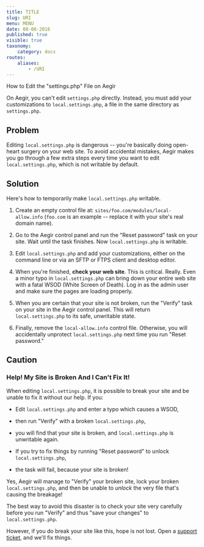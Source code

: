 ```yaml
---
title: TITLE
slug: URI
menu: MENU
date: 08-08-2016
published: true
visible: true
taxonomy:
    category: docs
routes:
    aliases:
        - /URI
---
```

How to Edit the "settings.php" File on Aegir

On Aegir, you can't edit `settings.php` directly. Instead, you must
add your customizations to `local.settings.php`, a file in the same
directory as `settings.php`.

Problem
-------

Editing `local.settings.php` is dangerous -- you're basically doing
open-heart surgery on your web site. To avoid accidental mistakes,
Aegir makes you go through a few extra steps every time you want to
edit `local.settings.php`, which is not writable by default.

Solution
--------

Here's how to temporarily make `local.settings.php` writable.

1.  Create an empty control file at:
    `sites/foo.com/modules/local-allow.info`
    (`foo.com` is an example -- replace it with your site's real
    domain name).

1.  Go to the Aegir control panel and run the "Reset password" task on
    your site. Wait until the task finishes. Now `local.settings.php`
    is
    writable.

1.  Edit `local.settings.php` and add your customizations, either on
    the
    command line or via an SFTP or FTPS client and desktop editor.

1.  When you're finished, **check your web site**. This is critical.
    Really.
    Even a minor typo in `local.settings.php` can bring down your
    entire web site with a fatal WSOD (White Screen of Death). Log in
    as
    the admin user and make sure the pages are loading properly.

1.  When you are certain that your site is not broken, run the "Verify"
    task on your site in the Aegir control panel. This will return
    `local.settings.php` to its safe, unwritable state.

1.  Finally, remove the `local-allow.info` control file. Otherwise, you
    will
    accidentally unprotect `local.settings.php` next time you run
    "Reset
    password."

Caution
-------

### Help! My Site is Broken And I Can't Fix It!

When editing `local.settings.php`, it is possible to break your site
and be unable to fix it without our help. If you:

-   Edit `local.settings.php` and enter a typo which causes a WSOD,

-   then run "Verify" with a broken `local.settings.php`,

-   you will find that your site is broken, and `local.settings.php` is
    unwritable again.

-   If you try to fix things by running "Reset password" to unlock
    `local.settings.php`,

-   the task will fail, because your site is broken!

Yes, Aegir will manage to "Verify" your broken site, lock your broken
`local.settings.php`, and then be unable to *unlock* the very file
that's causing the breakage!

The best way to avoid this disaster is to check your site very
carefully before you run "Verify" and thus "save your changes" to
`local.settings.php`.

However, if you do break your site like this, hope is not lost. Open a
[support ticket](http://omega8.cc/support), and we'll fix things.
